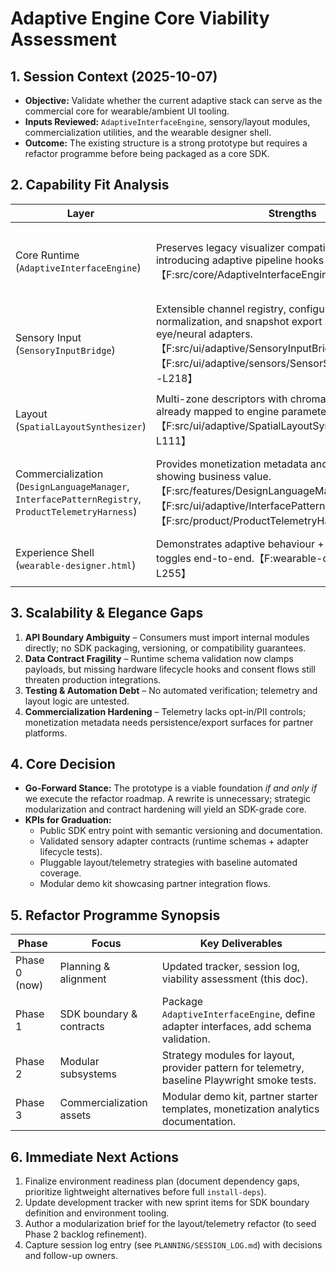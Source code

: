 # Adaptive Engine Core Viability Assessment

## 1. Session Context (2025-10-07)
- **Objective:** Validate whether the current adaptive stack can serve as the commercial core for wearable/ambient UI tooling.
- **Inputs Reviewed:** `AdaptiveInterfaceEngine`, sensory/layout modules, commercialization utilities, and the wearable designer shell.
- **Outcome:** The existing structure is a strong prototype but requires a refactor programme before being packaged as a core SDK.

## 2. Capability Fit Analysis
| Layer | Strengths | Limitations | Decision |
|-------|-----------|-------------|----------|
| Core Runtime (`AdaptiveInterfaceEngine`) | Preserves legacy visualizer compatibility while introducing adaptive pipeline hooks for sensory updates.【F:src/core/AdaptiveInterfaceEngine.js†L16-L79】 | Lifecycle and variation flows are hardwired to demo hooks instead of a published API surface. | Keep, but extract public methods + TypeScript definitions during SDK boundary work (Phase 1).
| Sensory Input (`SensoryInputBridge`) | Extensible channel registry, configurable decay, schema normalization, and snapshot export suitable for eye/neural adapters.【F:src/ui/adaptive/SensoryInputBridge.js†L10-L248】【F:src/ui/adaptive/sensors/SensorSchemaRegistry.js†L1-L218】 | Still missing hardware lifecycle controls (`connect/disconnect`, error events) and consent reporting. | Retain architecture, add adapter interface + consent-aware diagnostics in refactor.
| Layout (`SpatialLayoutSynthesizer`) | Multi-zone descriptors with chroma/motion heuristics already mapped to engine parameters.【F:src/ui/adaptive/SpatialLayoutSynthesizer.js†L18-L111】 | Monolithic heuristics make alternative strategies/testing difficult. | Split into strategy modules (zoning/motion/color) and expose injection API.
| Commercialization (`DesignLanguageManager`, `InterfacePatternRegistry`, `ProductTelemetryHarness`) | Provides monetization metadata and telemetry hooks showing business value.【F:src/features/DesignLanguageManager.js†L18-L78】【F:src/ui/adaptive/InterfacePatternRegistry.js†L11-L87】【F:src/product/ProductTelemetryHarness.js†L7-L70】 | Telemetry lacks provider abstraction & privacy controls; registry is in-memory without persistence APIs. | Replace harness with provider plug-ins, introduce persistence/export adapters.
| Experience Shell (`wearable-designer.html`) | Demonstrates adaptive behaviour + commercialization toggles end-to-end.【F:wearable-designer.html†L1-L255】 | Single 255-line file prevents reuse, testing, or partner integration samples. | Rebuild as modular demo kit (Phase 3).

## 3. Scalability & Elegance Gaps
1. **API Boundary Ambiguity** – Consumers must import internal modules directly; no SDK packaging, versioning, or compatibility guarantees.
2. **Data Contract Fragility** – Runtime schema validation now clamps payloads, but missing hardware lifecycle hooks and consent flows still threaten production integrations.
3. **Testing & Automation Debt** – No automated verification; telemetry and layout logic are untested.
4. **Commercialization Hardening** – Telemetry lacks opt-in/PII controls; monetization metadata needs persistence/export surfaces for partner platforms.

## 4. Core Decision
- **Go-Forward Stance:** The prototype is a viable foundation *if and only if* we execute the refactor roadmap. A rewrite is unnecessary; strategic modularization and contract hardening will yield an SDK-grade core.
- **KPIs for Graduation:**
  - Public SDK entry point with semantic versioning and documentation.
  - Validated sensory adapter contracts (runtime schemas + adapter lifecycle tests).
  - Pluggable layout/telemetry strategies with baseline automated coverage.
  - Modular demo kit showcasing partner integration flows.

## 5. Refactor Programme Synopsis
| Phase | Focus | Key Deliverables |
|-------|-------|------------------|
| Phase 0 (now) | Planning & alignment | Updated tracker, session log, viability assessment (this doc). |
| Phase 1 | SDK boundary & contracts | Package `AdaptiveInterfaceEngine`, define adapter interfaces, add schema validation. |
| Phase 2 | Modular subsystems | Strategy modules for layout, provider pattern for telemetry, baseline Playwright smoke tests. |
| Phase 3 | Commercialization assets | Modular demo kit, partner starter templates, monetization analytics documentation. |

## 6. Immediate Next Actions
1. Finalize environment readiness plan (document dependency gaps, prioritize lightweight alternatives before full `install-deps`).
2. Update development tracker with new sprint items for SDK boundary definition and environment tooling.
3. Author a modularization brief for the layout/telemetry refactor (to seed Phase 2 backlog refinement).
4. Capture session log entry (see `PLANNING/SESSION_LOG.md`) with decisions and follow-up owners.


